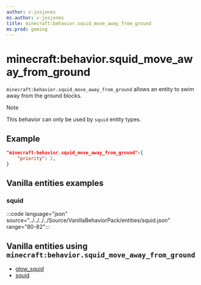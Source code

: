 ```yaml
---
author: v-josjones
ms.author: v-josjones
title: minecraft:behavior.squid_move_away_from_ground
ms.prod: gaming
---
```


# minecraft:behavior.squid_move_away_from_ground

`minecraft:behavior.squid_move_away_from_ground` allows an entity to swim away from the ground blocks.

> [!NOTE]
> This behavior can only be used by `squid` entity types.

## Example

```json
"minecraft:behavior.squid_move_away_from_ground":{
    "priority": 2,
}
```

## Vanilla entities examples

### squid

:::code language="json" source="../../../../Source/VanillaBehaviorPack/entities/squid.json" range="80-82":::

## Vanilla entities using `minecraft:behavior.squid_move_away_from_ground`

- [glow_squid](../../../../Source/VanillaBehaviorPack_Snippets/entities/glow_squid.md)
- [squid](../../../../Source/VanillaBehaviorPack_Snippets/entities/squid.md)
